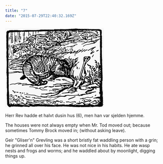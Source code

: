 ```yaml
---
title: "7"
date: "2015-07-29T22:40:32.169Z"
---
```



![Geir Gliser'n Grevling & Herr Havre Rev](./image006.png)


Herr Rev hadde et halvt dusin hus (6), men han var sjelden hjemme.


The houses were not always empty when Mr. Tod moved out; because sometimes Tommy Brock moved in; (without asking leave).

Geir "Gliser'n" Grevling was a short bristly fat waddling person with a grin; he grinned all over his face. He was not nice in his habits. He ate wasp nests and frogs and worms; and he waddled about by moonlight, digging things up.
